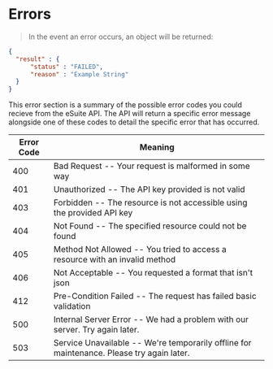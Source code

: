 # Errors

> In the event an error occurs, an object will be returned:

```json
{
  "result" : {
      "status" : "FAILED",
      "reason" : "Example String"
  }
}
```

<aside class="notice">This error section is a summary of the possible error codes you could recieve from the eSuite API. The API will return a specific error message alongside one of these codes to detail the specific error that has occurred.</aside>


Error Code | Meaning
---------- | -------
400 | Bad Request -- Your request is malformed in some way
401 | Unauthorized -- The API key provided is not valid
403 | Forbidden -- The resource is not accessible using the provided API key
404 | Not Found -- The specified resource could not be found
405 | Method Not Allowed -- You tried to access a resource with an invalid method
406 | Not Acceptable -- You requested a format that isn't json
412 | Pre-Condition Failed -- The request has failed basic validation
500 | Internal Server Error -- We had a problem with our server. Try again later.
503 | Service Unavailable -- We're temporarily offline for maintenance. Please try again later.
